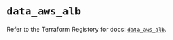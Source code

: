 # `data_aws_alb`

Refer to the Terraform Registory for docs: [`data_aws_alb`](https://registry.terraform.io/providers/hashicorp/aws/4.66.0/docs/data-sources/alb).
